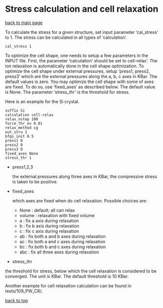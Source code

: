 # Stress calculation and cell relaxation

[back to main page](../../README.md)

To calculate the stress for a given structure, set input parameter ‘cal_stress’ to 1. The stress can
be calculated in all types of ‘calculation’.
```
cal_stress 1
```

To optimize the cell shape, one needs to setup a few parameters in the INPUT file. First, the parameter ‘calculation’ should be set to cell-relax’. The ion relaxation is automatically done in the cell shape optimization. To optimize the cell shape under external pressures, setup ‘press1, press2, press3’ which are the external pressures along the a, b, c axes in KBar. The default values is zero. You may optimize the cell shape with some of axes are fixed. To do so, use ‘fixed_axes’ as described below. The default value is None. The parameter ‘stress_thr’ is the threshold for stress.

Here is an example for the Si crystal.
```
suffix Si
calculation cell-relax
relax_nstep 100
force_thr_ev 0.01
relax_method cg
out_stru 1
bfgs_init 0.5
press1 0
press2 0
press3 0
fixed_axes None
stress_thr 1
```

- press1,2,3

    the external pressures along three axes in KBar, the compressive stress is taken to be positive.
- fixed_axes

    which axes are fixed when do cell relaxation. Possible choices are:
    - None : default; all can relax
    - volume : relaxation with fixed volume
    - a : fix a axis during relaxation
    - b : fix b axis during relaxation
    - c : fix c axis during relaxation
    - ab : fix both a and b axes during relaxation
    - ac : fix both a and c axes during relaxation
    - bc : fix both b and c axes during relaxation
    - abc : fix all three axes during relaxation

- stress_thr

the threshold for stress, below which the cell relaxation is considered to be converged. The unit is KBar. The default threshold is 10 KBar.

Another example for cell relaxation calculation can be found in tests/109_PW_CR/.

[back to top](#stress-calculation-and-cell-relaxation)
